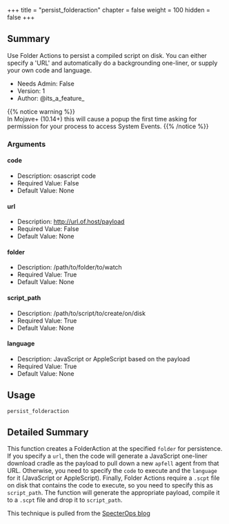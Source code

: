 +++
title = "persist_folderaction"
chapter = false
weight = 100
hidden = false
+++

## Summary

Use Folder Actions to persist a compiled script on disk. You can either specify a 'URL' and automatically do a backgrounding one-liner, or supply your own code and language. 
- Needs Admin: False  
- Version: 1  
- Author: @its_a_feature_  

{{% notice warning %}}   
In Mojave+ (10.14+) this will cause a popup the first time asking for permission for your process to access System Events.
{{% /notice %}}

### Arguments

#### code

- Description: osascript code  
- Required Value: False  
- Default Value: None  

#### url

- Description: http://url.of.host/payload  
- Required Value: False  
- Default Value: None  

#### folder

- Description: /path/to/folder/to/watch  
- Required Value: True  
- Default Value: None  

#### script_path

- Description: /path/to/script/to/create/on/disk  
- Required Value: True  
- Default Value: None  

#### language

- Description:  JavaScript or AppleScript based on the payload
- Required Value: True  
- Default Value: None  

## Usage

```
persist_folderaction
```


## Detailed Summary
This function creates a FolderAction at the specified `folder` for persistence. If you specify a `url`, then the code will generate a JavaScript one-liner download cradle as the payload to pull down a new `apfell` agent from that URL. Otherwise, you need to specify the `code` to execute and the `language` for it (JavaScript or AppleScript). Finally, Folder Actions require a `.scpt` file on disk that contains the code to execute, so you need to specify this as `script_path`. The function will generate the appropriate payload, compile it to a `.scpt` file and drop it to `script_path`.

This technique is pulled from the [SpecterOps blog](https://posts.specterops.io/folder-actions-for-persistence-on-macos-8923f222343d)
